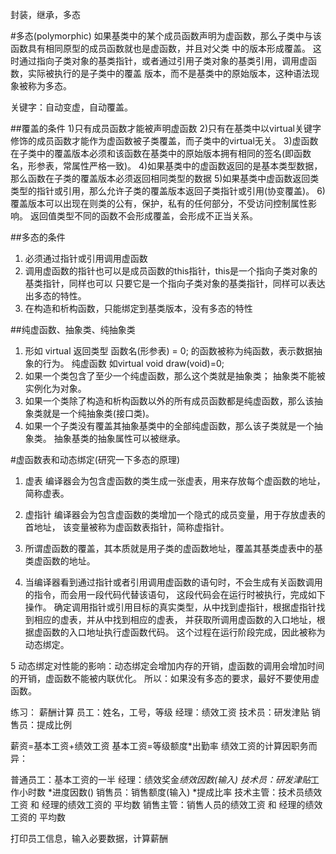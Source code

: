 

封装，继承，多态

#多态(polymorphic)
如果基类中的某个成员函数声明为虚函数，那么子类中与该函数具有相同原型的成员函数就也是虚函数，并且对父类
中的版本形成覆盖。
这时通过指向子类对象的基类指针，或者通过引用子类对象的基类引用，调用虚函数，实际被执行的是子类中的覆盖
版本，而不是基类中的原始版本，这种语法现象被称为多态。

关键字：自动变虚，自动覆盖。

##覆盖的条件
1)只有成员函数才能被声明虚函数
2)只有在基类中以virtual关键字修饰的成员函数才能作为虚函数被子类覆盖，而子类中的virtual无关。
3)虚函数在子类中的覆盖版本必须和该函数在基类中的原始版本拥有相同的签名(即函数名，形参表，常属性严格一致)。
4)如果基类中的虚函数返回的是基本类型数据，那么函数在子类的覆盖版本必须返回相同类型的数据
5)如果基类中虚函数返回类类型的指针或引用，那么允许子类的覆盖版本返回子类指针或引用(协变覆盖)。
6)覆盖版本可以出现在则类的公有，保护，私有的任何部分，不受访问控制属性影响。
返回值类型不同的函数不会形成覆盖，会形成不正当关系。                     


##多态的条件
1) 必须通过指针或引用调用虚函数
2) 调用虚函数的指针也可以是成员函数的this指针，this是一个指向子类对象的基类指针，同样也可以 
   只要它是一个指向子类对象的基类指针，同样可以表达出多态的特性。
3) 在构造和析构函数，只能绑定到基类版本，没有多态的特性


##纯虚函数、抽象类、纯抽象类
1) 形如 virtual 返回类型 函数名(形参表) = 0; 的函数被称为纯函数，表示数据抽象的行为。
纯虚函数  如virtual void draw(void)=0;
2) 如果一个类包含了至少一个纯虚函数，那么这个类就是抽象类；
   抽象类不能被实例化为对象。
3) 如果一个类除了构造和析构函数以外的所有成员函数都是纯虚函数，那么该抽象类就是一个纯抽象类(接口类)。
4) 如果一个子类没有覆盖其抽象基类中的全部纯虚函数，那么该子类就是一个抽象类。
   抽象基类的抽象属性可以被继承。

#虚函数表和动态绑定(研究一下多态的原理)
1) 虚表
编译器会为包含虚函数的类生成一张虚表，用来存放每个虚函数的地址，简称虚表。

2) 虚指针
编译器会为包含虚函数的类增加一个隐式的成员变量，用于存放虚表的首地址，
该变量被称为虚函数表指针，简称虚指针。

3) 所谓虚函数的覆盖，其本质就是用子类的虚函数地址，覆盖其基类虚表中的基类虚函数的地址。

4) 当编译器看到通过指针或者引用调用虚函数的语句时，不会生成有关函数调用的指令，而会用一段代码代替该语句，
这段代码会在运行时被执行，完成如下操作。
    确定调用指针或引用目标的真实类型，从中找到虚指针，根据虚指针找到相应的虚表，并从中找到相应的虚表，
    并获取所调用虚函数的入口地址，根据虚函数的入口地址执行虚函数代码。
    这个过程在运行阶段完成，因此被称为动态绑定。


5 动态绑定对性能的影响：动态绑定会增加内存的开销，虚函数的调用会增加时间的开销，虚函数不能被内联优化。
所以：如果没有多态的要求，最好不要使用虚函数。

练习：
薪酬计算
员工：姓名，工号，等级
经理：绩效工资
技术员：研发津贴
销售员：提成比例

薪资=基本工资+绩效工资
基本工资=等级额度*出勤率
绩效工资的计算因职务而异：

普通员工：基本工资的一半
经理：绩效奖金*绩效因数(输入)
技术员：研发津贴*工作小时数 *进度因数()
销售员：销售额度(输入) *提成比率
技术主管：技术员绩效工资 和 经理的绩效工资的 平均数
销售主管：销售人员的绩效工资 和 经理的绩效工资的 平均数

打印员工信息，输入必要数据，计算薪酬

















